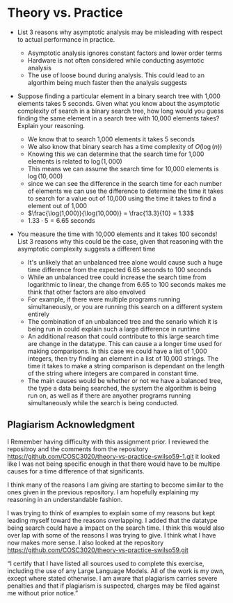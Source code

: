 # Theory vs. Practice

- List 3 reasons why asymptotic analysis may be misleading with respect to
  actual performance in practice.

  - Asymptotic analysis ignores constant factors and lower order terms
  - Hardware is not often considered while conducting asymtotic analysis
  - The use of loose bound during analysis. This could lead to an algorthim being much faster
    then the analysis suggests

- Suppose finding a particular element in a binary search tree with 1,000
  elements takes 5 seconds. Given what you know about the asymptotic complexity
  of search in a binary search tree, how long would you guess finding the same
  element in a search tree with 10,000 elements takes? Explain your reasoning.

  - We know that to search 1,000 elements it takes 5 seconds
  - We also know that binary search has a time complexity of $O(\log(n))$
  - Knowing this we can determine that the search time for 1,000 elements is related to $\log(1,000)$
  - This means we can assume the search time for 10,000 elements is $\log(10,000)$
  - since we can see the difference in the search time for each number of elements we can use the difference to determine the time it 
    takes to search for a value out of 10,000 using the time it takes to find a element out of 1,000
  - $\frac{\log(1,000)}{\log(10,000)} = \frac{13.3}{10} = 1.33$
  - $1.33 \cdot 5 = 6.65$ seconds

- You measure the time with 10,000 elements and it takes 100 seconds! List 3
  reasons why this could be the case, given that reasoning with the asymptotic
  complexity suggests a different time
  - It's unlikely that an unbalanced tree alone would cause such a huge time difference from the expected 6.65 seconds to 100 seconds
  - While an unbalanced tree could increase the search time from logarithmic to linear, the change from 6.65 to 100 seconds makes me think that other factors are also envolved
  - For example, if there were multiple programs running simultaneously, or you are running this search on a different system entirely
  - The combination of an unbalanced tree and the senario which it is being run in could explain such a large difference in runtime
  - An additional reason that could contribute to this large search time are change in the datatype. This can cause a a longer time used for making comparisons.
    In this case we could have a list of 1,000 integers, then try finding an element in a list of 10,000 strings.
    The time it takes to make a string comparison is dependant on the length of the string where integers are compared in constant time.
  - The main causes would be whether or not we have a balanced tree, the type a data being searched, the system the algorithm is being run on,
    as well as if there are anyother programs running simultaneously while the search is being conducted.

## Plagiarism Acknowledgment

I Remember having difficulty with this assignment prior. I reviewed the repositroy and the comments from 
the repository https://github.com/COSC3020/theory-vs-practice-swilso59-1.git
it looked like I was not being specific enough in that there would have to be multipe causes for a time difference of that 
significants.

I think many of the reasons I am giving are starting to become similar to the ones given in the previous repository. 
I am hopefully explaining my reasoning in an understandable fashion.

I was trying to think of examples to explain some of my reasons but kept leading myself toward the reasons overlapping.
I added that the datatype being search could have a impact on the search time. I think this would also over lap with some of the 
reasons I was trying to give. I think what I have now makes more sense. I also looked at the repository https://github.com/COSC3020/theory-vs-practice-swilso59.git

“I certify that I have listed all sources used to complete this exercise, including the use
of any Large Language Models. All of the work is my own, except where stated
otherwise. I am aware that plagiarism carries severe penalties and that if plagiarism is
suspected, charges may be filed against me without prior notice.”
